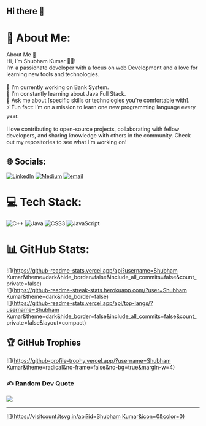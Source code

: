 ## Hi there 👋
# 💫 About Me:
About Me 👋<br>Hi, I’m Shubham Kumar 👨‍💻!<br>I’m a passionate developer with a focus on web Development and a love for learning new tools and technologies. <br><br>🔭 I’m currently working on Bank System.<br>🌱 I’m constantly learning about Java Full Stack.<br>💬 Ask me about [specific skills or technologies you're comfortable with].<br>⚡ Fun fact: I’m on a mission to learn one new programming language every year.<br><br>I love contributing to open-source projects, collaborating with fellow developers, and sharing knowledge with others in the community. Check out my repositories to see what I'm working on!


## 🌐 Socials:
[![LinkedIn](https://img.shields.io/badge/LinkedIn-%230077B5.svg?logo=linkedin&logoColor=white)](https://linkedin.com/in/https://www.linkedin.com/in/shubham-kumar-16325b251/) [![Medium](https://img.shields.io/badge/Medium-12100E?logo=medium&logoColor=white)](https://medium.com/@Shubhamkumarll ) [![email](https://img.shields.io/badge/Email-D14836?logo=gmail&logoColor=white)](mailto:shubhamkumar1495ll@gmail.com) 

# 💻 Tech Stack:
![C++](https://img.shields.io/badge/c++-%2300599C.svg?style=for-the-badge&logo=c%2B%2B&logoColor=white) ![Java](https://img.shields.io/badge/java-%23ED8B00.svg?style=for-the-badge&logo=openjdk&logoColor=white) ![CSS3](https://img.shields.io/badge/css3-%231572B6.svg?style=for-the-badge&logo=css3&logoColor=white) ![JavaScript](https://img.shields.io/badge/javascript-%23323330.svg?style=for-the-badge&logo=javascript&logoColor=%23F7DF1E)
# 📊 GitHub Stats:
![](https://github-readme-stats.vercel.app/api?username=Shubham Kumar&theme=dark&hide_border=false&include_all_commits=false&count_private=false)<br/>
![](https://github-readme-streak-stats.herokuapp.com/?user=Shubham Kumar&theme=dark&hide_border=false)<br/>
![](https://github-readme-stats.vercel.app/api/top-langs/?username=Shubham Kumar&theme=dark&hide_border=false&include_all_commits=false&count_private=false&layout=compact)

## 🏆 GitHub Trophies
![](https://github-profile-trophy.vercel.app/?username=Shubham Kumar&theme=radical&no-frame=false&no-bg=true&margin-w=4)

### ✍️ Random Dev Quote
![](https://quotes-github-readme.vercel.app/api?type=horizontal&theme=radical)

---
[![](https://visitcount.itsvg.in/api?id=Shubham Kumar&icon=0&color=0)](https://visitcount.itsvg.in)

<!-- Proudly created with GPRM ( https://gprm.itsvg.in ) -->
